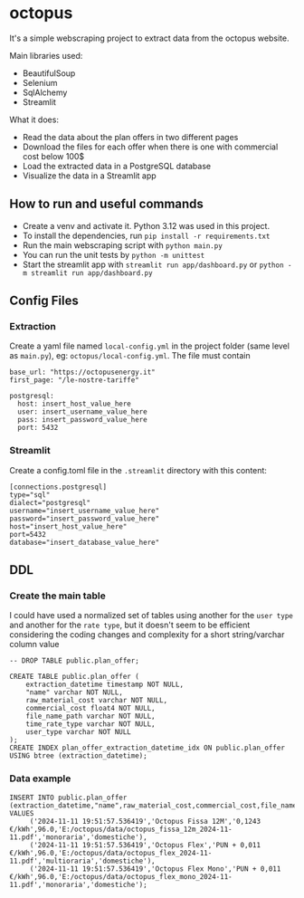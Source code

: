 # octopus
It's a simple webscraping project to extract data from the octopus website.

Main libraries used:
- BeautifulSoup
- Selenium
- SqlAlchemy
- Streamlit

What it does:
 - Read the data about the plan offers in two different pages
 - Download the files for each offer when there is one with commercial cost below 100$
 - Load the extracted data in a PostgreSQL database
 - Visualize the data in a Streamlit app

## How to run and useful commands
- Create a venv and activate it. Python 3.12 was used in this project.
- To install the dependencies, run `pip install -r requirements.txt`
- Run the main webscraping script with `python main.py`
- You can run the unit tests by `python -m unittest`
- Start the streamlit app with `streamlit run app/dashboard.py` or `python -m streamlit run app/dashboard.py`

## Config Files
### Extraction
Create a yaml file named `local-config.yml` in the project folder (same level as `main.py`), eg: `octopus/local-config.yml`. The file must contain
```
base_url: "https://octopusenergy.it"
first_page: "/le-nostre-tariffe"

postgresql:
  host: insert_host_value_here
  user: insert_username_value_here
  pass: insert_password_value_here
  port: 5432
```

### Streamlit
Create a config.toml file in the `.streamlit` directory with this content:
```
[connections.postgresql]
type="sql"
dialect="postgresql"
username="insert_username_value_here"
password="insert_password_value_here"
host="insert_host_value_here"
port=5432
database="insert_database_value_here"
```


## DDL

### Create the main table
I could have used a normalized set of tables using another for the `user type` and another for the `rate type`, but it doesn't seem to be efficient 
considering the coding changes and complexity for a short string/varchar column value  
```
-- DROP TABLE public.plan_offer;

CREATE TABLE public.plan_offer (
	extraction_datetime timestamp NOT NULL,
	"name" varchar NOT NULL,
	raw_material_cost varchar NOT NULL,
	commercial_cost float4 NOT NULL,
	file_name_path varchar NOT NULL,
	time_rate_type varchar NOT NULL,
	user_type varchar NOT NULL
);
CREATE INDEX plan_offer_extraction_datetime_idx ON public.plan_offer USING btree (extraction_datetime);
```

### Data example
```
INSERT INTO public.plan_offer (extraction_datetime,"name",raw_material_cost,commercial_cost,file_name_path,time_rate_type,user_type) VALUES
	 ('2024-11-11 19:51:57.536419','Octopus Fissa 12M','0,1243 €/kWh',96.0,'E:/octopus/data/octopus_fissa_12m_2024-11-11.pdf','monoraria','domestiche'),
	 ('2024-11-11 19:51:57.536419','Octopus Flex','PUN + 0,011 €/kWh',96.0,'E:/octopus/data/octopus_flex_2024-11-11.pdf','multioraria','domestiche'),
	 ('2024-11-11 19:51:57.536419','Octopus Flex Mono','PUN + 0,011 €/kWh',96.0,'E:/octopus/data/octopus_flex_mono_2024-11-11.pdf','monoraria','domestiche');

```